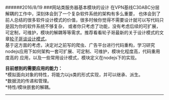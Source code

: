 ######2016/8/19
###网站类服务器基本模块的设计
在VPN基线C30ABC分层解耦的工作中，深刻体会到了一个复杂软件系统的架构有多么重要，
也体会到了前人总结的很多软件设计模式的价值，很多时候你觉得不需要设计就可以写代码只是因为你的软件系统不够复杂，
或者你只考虑了功能，没有考虑后续的可扩展，可定制，可维护，模块的解耦等等需求。推荐看看轮子哥最新的关于设计模式的文章[轮子哥谈设计模式](https://zhuanlan.zhihu.com/p/19835717)。   
基于这方面的考虑，决定对之前写的爬虫、广告平台进行代码重构，学习研究nodejs应用下如何架构一套可扩展、可定制、可维护，模块化程度高，代码重用度高的
应用，以及一些常用设计模式，模块定义在nodejs下的实现。    
    
**目前想到的需要应用的能力：**   
*模拟面向对象的特性，将能力以js类的形式实现，并可以继承、派生。   
*数据流的传递和管理。   
*特性/模块嵌套的解耦。         
      
---
